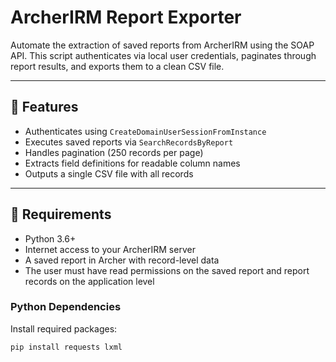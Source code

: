 # ArcherIRM Report Exporter

Automate the extraction of saved reports from ArcherIRM using the SOAP API. This script authenticates via local user credentials, paginates through report results, and exports them to a clean CSV file.

---

## 🚀 Features

- Authenticates using `CreateDomainUserSessionFromInstance`
- Executes saved reports via `SearchRecordsByReport`
- Handles pagination (250 records per page)
- Extracts field definitions for readable column names
- Outputs a single CSV file with all records

---

## 🧰 Requirements

- Python 3.6+
- Internet access to your ArcherIRM server
- A saved report in Archer with record-level data
- The user must have read permissions on the saved report and report records on the application level

### Python Dependencies

Install required packages:

```bash
pip install requests lxml
